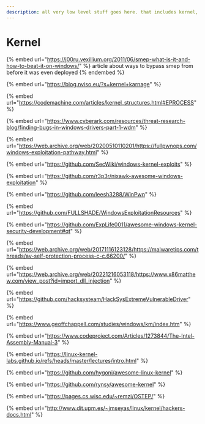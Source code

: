 ```yaml
---
description: all very low level stuff goes here. that includes kernel, firmware, bios...
---
```


# Kernel

{% embed url="https://j00ru.vexillium.org/2011/06/smep-what-is-it-and-how-to-beat-it-on-windows/" %}
article about ways to bypass smep from before it was even deployed
{% endembed %}

{% embed url="https://blog.nviso.eu/?s=kernel+karnage" %}

{% embed url="https://codemachine.com/articles/kernel_structures.html#EPROCESS" %}

{% embed url="https://www.cyberark.com/resources/threat-research-blog/finding-bugs-in-windows-drivers-part-1-wdm" %}

{% embed url="https://web.archive.org/web/20200510110201/https://fullpwnops.com/windows-exploitation-pathway.html" %}

{% embed url="https://github.com/SecWiki/windows-kernel-exploits" %}

{% embed url="https://github.com/r3p3r/nixawk-awesome-windows-exploitation" %}

{% embed url="https://github.com/leesh3288/WinPwn" %}

{% embed url="https://github.com/FULLSHADE/WindowsExploitationResources" %}

{% embed url="https://github.com/ExpLife0011/awesome-windows-kernel-security-development#qt" %}

{% embed url="https://web.archive.org/web/20171116123128/https://malwaretips.com/threads/av-self-protection-process-c-c.66200/" %}

{% embed url="https://web.archive.org/web/20221216053118/https://www.x86matthew.com/view_post?id=import_dll_injection" %}

{% embed url="https://github.com/hacksysteam/HackSysExtremeVulnerableDriver" %}

{% embed url="https://www.geoffchappell.com/studies/windows/km/index.htm" %}

{% embed url="https://www.codeproject.com/Articles/1273844/The-Intel-Assembly-Manual-3" %}

{% embed url="https://linux-kernel-labs.github.io/refs/heads/master/lectures/intro.html" %}

{% embed url="https://github.com/hygoni/awesome-linux-kernel" %}

{% embed url="https://github.com/rynsy/awesome-kernel" %}

{% embed url="https://pages.cs.wisc.edu/~remzi/OSTEP/" %}

{% embed url="http://www.dit.upm.es/~jmseyas/linux/kernel/hackers-docs.html" %}
